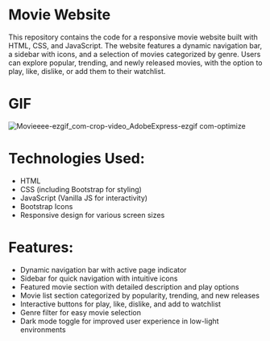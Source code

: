# Movie Website

This repository contains the code for a responsive movie website built with HTML, CSS, and JavaScript. The website features a dynamic navigation bar, a sidebar with icons, and a selection of movies categorized by genre. Users can explore popular, trending, and newly released movies, with the option to play, like, dislike, or add them to their watchlist.

# GIF
![Movieeee-ezgif_com-crop-video_AdobeExpress-ezgif com-optimize](https://github.com/SakirParlakbileker/MovieWebsite/assets/147662891/2d770100-0364-4cc4-b382-573a7cc34b77)

# Technologies Used:
- HTML
- CSS (including Bootstrap for styling)
- JavaScript (Vanilla JS for interactivity)
- Bootstrap Icons
- Responsive design for various screen sizes

# Features:
- Dynamic navigation bar with active page indicator
- Sidebar for quick navigation with intuitive icons
- Featured movie section with detailed description and play options
- Movie list section categorized by popularity, trending, and new releases
- Interactive buttons for play, like, dislike, and add to watchlist
- Genre filter for easy movie selection
- Dark mode toggle for improved user experience in low-light environments
